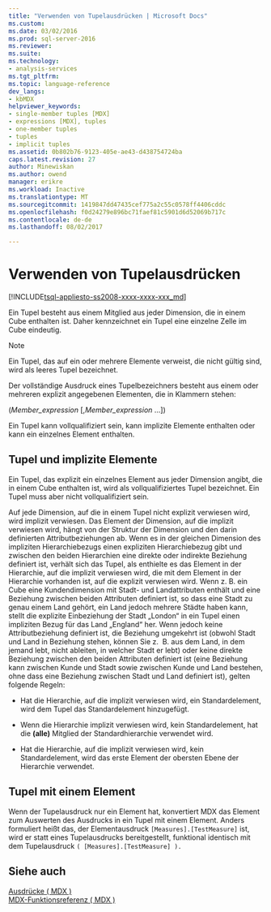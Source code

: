 ```yaml
---
title: "Verwenden von Tupelausdrücken | Microsoft Docs"
ms.custom: 
ms.date: 03/02/2016
ms.prod: sql-server-2016
ms.reviewer: 
ms.suite: 
ms.technology:
- analysis-services
ms.tgt_pltfrm: 
ms.topic: language-reference
dev_langs:
- kbMDX
helpviewer_keywords:
- single-member tuples [MDX]
- expressions [MDX], tuples
- one-member tuples
- tuples
- implicit tuples
ms.assetid: 0b802b76-9123-405e-ae43-d438754724ba
caps.latest.revision: 27
author: Minewiskan
ms.author: owend
manager: erikre
ms.workload: Inactive
ms.translationtype: MT
ms.sourcegitcommit: 1419847dd47435cef775a2c55c0578ff4406cddc
ms.openlocfilehash: f0d24279e896bc71faef81c5901d6d52069b717c
ms.contentlocale: de-de
ms.lasthandoff: 08/02/2017

---
```

# <a name="using-tuple-expressions"></a>Verwenden von Tupelausdrücken
[!INCLUDE[tsql-appliesto-ss2008-xxxx-xxxx-xxx_md](../includes/tsql-appliesto-ss2008-xxxx-xxxx-xxx-md.md)]

  Ein Tupel besteht aus einem Mitglied aus jeder Dimension, die in einem Cube enthalten ist. Daher kennzeichnet ein Tupel eine einzelne Zelle im Cube eindeutig.  
  
> [!NOTE]  
>  Ein Tupel, das auf ein oder mehrere Elemente verweist, die nicht gültig sind, wird als leeres Tupel bezeichnet.  
  
 Der vollständige Ausdruck eines Tupelbezeichners besteht aus einem oder mehreren explizit angegebenen Elementen, die in Klammern stehen:  
  
 (*Member_expression* [,*Member_expression* ...])  
  
 Ein Tupel kann vollqualifiziert sein, kann implizite Elemente enthalten oder kann ein einzelnes Element enthalten.  
  
## <a name="tuples-and-implicit-members"></a>Tupel und implizite Elemente  
 Ein Tupel, das explizit ein einzelnes Element aus jeder Dimension angibt, die in einem Cube enthalten ist, wird als vollqualifiziertes Tupel bezeichnet. Ein Tupel muss aber nicht vollqualifiziert sein.  
  
 Auf jede Dimension, auf die in einem Tupel nicht explizit verwiesen wird, wird implizit verwiesen. Das Element der Dimension, auf die implizit verwiesen wird, hängt von der Struktur der Dimension und den darin definierten Attributbeziehungen ab. Wenn es in der gleichen Dimension des impliziten Hierarchiebezugs einen expliziten Hierarchiebezug gibt und zwischen den beiden Hierarchien eine direkte oder indirekte Beziehung definiert ist, verhält sich das Tupel, als enthielte es das Element in der Hierarchie, auf die implizit verwiesen wird, die mit dem Element in der Hierarchie vorhanden ist, auf die explizit verwiesen wird.  Wenn z. B. ein Cube eine Kundendimension mit Stadt- und Landattributen enthält und eine Beziehung zwischen beiden Attributen definiert ist, so dass eine Stadt zu genau einem Land gehört, ein Land jedoch mehrere Städte haben kann, stellt die explizite Einbeziehung der Stadt „London“ in ein Tupel einen impliziten Bezug für das Land „England“ her. Wenn jedoch keine Attributbeziehung definiert ist, die Beziehung umgekehrt ist (obwohl Stadt und Land in Beziehung stehen, können Sie z.  B. aus dem Land, in dem jemand lebt, nicht ableiten, in welcher Stadt er lebt) oder keine direkte Beziehung zwischen den beiden Attributen definiert ist (eine Beziehung kann zwischen Kunde und Stadt sowie zwischen Kunde und Land bestehen, ohne dass eine Beziehung zwischen Stadt und Land definiert ist), gelten folgende Regeln:  
  
-   Hat die Hierarchie, auf die implizit verwiesen wird, ein Standardelement, wird dem Tupel das Standardelement hinzugefügt.  
  
-   Wenn die Hierarchie implizit verwiesen wird, kein Standardelement, hat die **(alle)** Mitglied der Standardhierarchie verwendet wird.  
  
-   Hat die Hierarchie, auf die implizit verwiesen wird, kein Standardelement, wird das erste Element der obersten Ebene der Hierarchie verwendet.  
  
## <a name="one-member-tuples"></a>Tupel mit einem Element  
 Wenn der Tupelausdruck nur ein Element hat, konvertiert MDX das Element zum Auswerten des Ausdrucks in ein Tupel mit einem Element. Anders formuliert heißt das, der Elementausdruck `[Measures].[TestMeasure]` ist, wird er statt eines Tupelausdrucks bereitgestellt, funktional identisch mit dem Tupelausdruck `( [Measures].[TestMeasure] ).`  
  
## <a name="see-also"></a>Siehe auch  
 [Ausdrücke &#40; MDX &#41;](../mdx/expressions-mdx.md)   
 [MDX-Funktionsreferenz &#40; MDX &#41;](../mdx/mdx-function-reference-mdx.md)  
  
  

